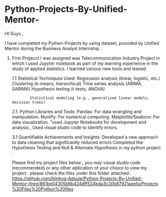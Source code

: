 # Python-Projects-By-Unified-Mentor-

HI Guys ,

I have completed my Python-Projects   by using dataset,  provided by Unified Mentor during the Business Analyst Internship .


1. First Projecct I was assigned was Telecommunication Industry Project in which I used  Jupyter notebook as part of my learning experience in the study of applied statistics.
 I learned various new tools and leaned


   1.1 Statistical Techniques Used:
      Regression analysis (linear, logistic, etc.)
       Clustering (k-means, hierarchical)
         Time series analysis (ARIMA, SARIMA)
              Hypothesis testing (t-tests, ANOVA)

               Statistical modeling (e.g., generalized linear models, decision trees)




    2.1. Python Libraries and Tools:
         Pandas: For data wrangling and manipulation.
           NumPy: For numerical computing.
               Matplotlib/Seaborn: For data visualization.
                "used Jupyter Notebooks for development and analysis , Used visual studio code to identify errors.




   3.1   Quantifiable Achievements and Insights:
              Developed a new approach to data cleaning that significantly reduced errors
   Completed the Hypothesis Testing and Null & Alternate Hypothesis in my python project .



   Please find my project files below , you may visual studio code  (recommended) or any other apllication of your choice to view my project . please check the files under this folder attached.:
   https://github.com/Ajinkya-Adsule/Python-Projects-By-Unified-Mentor-/tree/861be04305b6b424dff524bda3c20b87921aeefa/Projects%20Files%20Python%20files
